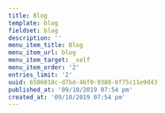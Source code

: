 ```yaml
---
title: Blog
template: blog
fieldset: blog
description: ''
menu_item_title: Blog
menu_item_url: blog
menu_item_target: _self
menu_item_order: '2'
entries_limit: '2'
uuid: 6506018c-d7bd-46f0-9380-0f75c11e9d43
published_at: '09/10/2019 07:54 pm'
created_at: '09/10/2019 07:54 pm'
---
```

